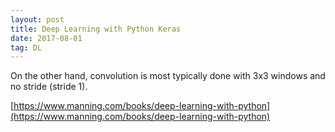 ```yaml
---
layout: post
title: Deep Learning with Python Keras
date: 2017-08-01
tag: DL
---
```



On the other hand, convolution is most typically done with 3x3 windows and no stride (stride 1).

[https://www.manning.com/books/deep-learning-with-python](https://www.manning.com/books/deep-learning-with-python)
